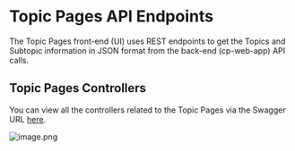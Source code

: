 # Topic Pages API Endpoints
The Topic Pages front-end (UI) uses REST endpoints to get the Topics and Subtopic information in JSON format from the back-end (cp-web-app) API calls.
## Topic Pages Controllers
You can view all the controllers related to the Topic Pages via the Swagger URL [here](https://checkpoint.demo.thomsonreuters.com/app/api/swagger-ui.html#/Topic_Pages_Controller).

![image.png](/.attachments/image-397104f2-c4c5-4fbe-bfd3-070e73d4596c.png)

